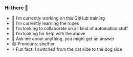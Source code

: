 ### Hi there 👋

- 🔭 I’m currently working on this GitHub training
- 🌱 I’m currently learning the ropes
- 👯 I’m looking to collaborate on all kind of automation stuff
- 🤔 I’m looking for help with the above
- 💬 Ask me about anything, you might get an answer
- 😄 Pronouns: she/her
- ⚡ Fun fact: I switched from the cat side to the dog side

